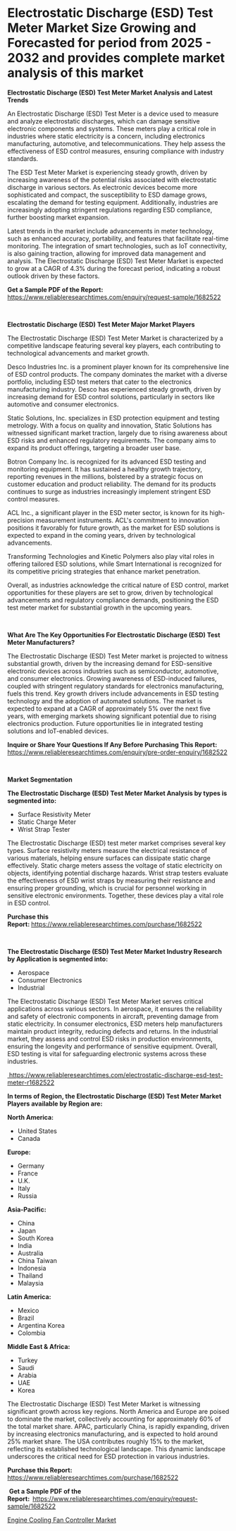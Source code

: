 <p><h1>Electrostatic Discharge (ESD) Test Meter Market Size Growing and Forecasted for period from 2025 - 2032 and provides complete market analysis of this market</h1></p><p><strong>Electrostatic Discharge (ESD) Test Meter Market Analysis and Latest Trends</strong></p>
<p><p>An Electrostatic Discharge (ESD) Test Meter is a device used to measure and analyze electrostatic discharges, which can damage sensitive electronic components and systems. These meters play a critical role in industries where static electricity is a concern, including electronics manufacturing, automotive, and telecommunications. They help assess the effectiveness of ESD control measures, ensuring compliance with industry standards.</p><p>The ESD Test Meter Market is experiencing steady growth, driven by increasing awareness of the potential risks associated with electrostatic discharge in various sectors. As electronic devices become more sophisticated and compact, the susceptibility to ESD damage grows, escalating the demand for testing equipment. Additionally, industries are increasingly adopting stringent regulations regarding ESD compliance, further boosting market expansion.</p><p>Latest trends in the market include advancements in meter technology, such as enhanced accuracy, portability, and features that facilitate real-time monitoring. The integration of smart technologies, such as IoT connectivity, is also gaining traction, allowing for improved data management and analysis. The Electrostatic Discharge (ESD) Test Meter Market is expected to grow at a CAGR of 4.3% during the forecast period, indicating a robust outlook driven by these factors.</p></p>
<p><strong>Get a Sample PDF of the Report:&nbsp;</strong> <a href="https://www.reliableresearchtimes.com/enquiry/request-sample/1682522?utm_campaign=3063&utm_medium=2&utm_source=Github&utm_content=ia&utm_term=26032025&utm_id=electrostatic-discharge-esd-test-meter">https://www.reliableresearchtimes.com/enquiry/request-sample/1682522</a></p>
<p>&nbsp;</p>
<p><strong>Electrostatic Discharge (ESD) Test Meter Major Market Players</strong></p>
<p><p>The Electrostatic Discharge (ESD) Test Meter Market is characterized by a competitive landscape featuring several key players, each contributing to technological advancements and market growth. </p><p>Desco Industries Inc. is a prominent player known for its comprehensive line of ESD control products. The company dominates the market with a diverse portfolio, including ESD test meters that cater to the electronics manufacturing industry. Desco has experienced steady growth, driven by increasing demand for ESD control solutions, particularly in sectors like automotive and consumer electronics.</p><p>Static Solutions, Inc. specializes in ESD protection equipment and testing metrology. With a focus on quality and innovation, Static Solutions has witnessed significant market traction, largely due to rising awareness about ESD risks and enhanced regulatory requirements. The company aims to expand its product offerings, targeting a broader user base.</p><p>Botron Company Inc. is recognized for its advanced ESD testing and monitoring equipment. It has sustained a healthy growth trajectory, reporting revenues in the millions, bolstered by a strategic focus on customer education and product reliability. The demand for its products continues to surge as industries increasingly implement stringent ESD control measures.</p><p>ACL Inc., a significant player in the ESD meter sector, is known for its high-precision measurement instruments. ACL's commitment to innovation positions it favorably for future growth, as the market for ESD solutions is expected to expand in the coming years, driven by technological advancements.</p><p>Transforming Technologies and Kinetic Polymers also play vital roles in offering tailored ESD solutions, while Smart International is recognized for its competitive pricing strategies that enhance market penetration.</p><p>Overall, as industries acknowledge the critical nature of ESD control, market opportunities for these players are set to grow, driven by technological advancements and regulatory compliance demands, positioning the ESD test meter market for substantial growth in the upcoming years.</p></p>
<p>&nbsp;</p>
<p><strong>What Are The Key Opportunities For Electrostatic Discharge (ESD) Test Meter Manufacturers?</strong></p>
<p><p>The Electrostatic Discharge (ESD) Test Meter market is projected to witness substantial growth, driven by the increasing demand for ESD-sensitive electronic devices across industries such as semiconductor, automotive, and consumer electronics. Growing awareness of ESD-induced failures, coupled with stringent regulatory standards for electronics manufacturing, fuels this trend. Key growth drivers include advancements in ESD testing technology and the adoption of automated solutions. The market is expected to expand at a CAGR of approximately 5% over the next five years, with emerging markets showing significant potential due to rising electronics production. Future opportunities lie in integrated testing solutions and IoT-enabled devices.</p></p>
<p><strong>Inquire or Share Your Questions If Any Before Purchasing This Report:</strong> <a href="https://www.reliableresearchtimes.com/enquiry/pre-order-enquiry/1682522?utm_campaign=3063&utm_medium=2&utm_source=Github&utm_content=ia&utm_term=26032025&utm_id=electrostatic-discharge-esd-test-meter">https://www.reliableresearchtimes.com/enquiry/pre-order-enquiry/1682522</a></p>
<p>&nbsp;</p>
<p><strong>Market Segmentation</strong></p>
<p><strong>The Electrostatic Discharge (ESD) Test Meter Market Analysis by types is segmented into:</strong></p>
<p><ul><li>Surface Resistivity Meter</li><li>Static Charge Meter</li><li>Wrist Strap Tester</li></ul></p>
<p><p>The Electrostatic Discharge (ESD) test meter market comprises several key types. Surface resistivity meters measure the electrical resistance of various materials, helping ensure surfaces can dissipate static charge effectively. Static charge meters assess the voltage of static electricity on objects, identifying potential discharge hazards. Wrist strap testers evaluate the effectiveness of ESD wrist straps by measuring their resistance and ensuring proper grounding, which is crucial for personnel working in sensitive electronic environments. Together, these devices play a vital role in ESD control.</p></p>
<p><strong>Purchase this Report:&nbsp;</strong><a href="https://www.reliableresearchtimes.com/purchase/1682522?utm_campaign=3063&utm_medium=2&utm_source=Github&utm_content=ia&utm_term=26032025&utm_id=electrostatic-discharge-esd-test-meter">https://www.reliableresearchtimes.com/purchase/1682522</a></p>
<p>&nbsp;</p>
<p><strong>The Electrostatic Discharge (ESD) Test Meter Market Industry Research by Application is segmented into:</strong></p>
<p><ul><li>Aerospace</li><li>Consumer Electronics</li><li>Industrial</li></ul></p>
<p><p>The Electrostatic Discharge (ESD) Test Meter Market serves critical applications across various sectors. In aerospace, it ensures the reliability and safety of electronic components in aircraft, preventing damage from static electricity. In consumer electronics, ESD meters help manufacturers maintain product integrity, reducing defects and returns. In the industrial market, they assess and control ESD risks in production environments, ensuring the longevity and performance of sensitive equipment. Overall, ESD testing is vital for safeguarding electronic systems across these industries.</p></p>
<p><a href="https://www.reliableresearchtimes.com/electrostatic-discharge-esd-test-meter-r1682522?utm_campaign=3063&utm_medium=2&utm_source=Github&utm_content=ia&utm_term=26032025&utm_id=electrostatic-discharge-esd-test-meter">&nbsp;https://www.reliableresearchtimes.com/electrostatic-discharge-esd-test-meter-r1682522</a></p>
<p><strong>In terms of Region, the Electrostatic Discharge (ESD) Test Meter Market Players available by Region are:</strong></p>
<p>
    <p> <strong> North America: </strong>
        <ul>
            <li>United States</li>
            <li>Canada</li>
        </ul>
        </p> 
    <p> <strong> Europe: </strong>
        <ul>
            <li>Germany</li>
            <li>France</li>
            <li>U.K.</li>
            <li>Italy</li>
            <li>Russia</li>
        </ul>
        </p> 
    <p> <strong> Asia-Pacific: </strong>
        <ul>
            <li>China</li>
            <li>Japan</li>
            <li>South Korea</li>
            <li>India</li>
            <li>Australia</li>
            <li>China Taiwan</li>
            <li>Indonesia</li>
            <li>Thailand</li>
            <li>Malaysia</li>
        </ul>
        </p> 
    <p> <strong> Latin America: </strong>
        <ul>
            <li>Mexico</li>
            <li>Brazil</li>
            <li>Argentina Korea</li>
            <li>Colombia</li>
        </ul>
        </p> 
    <p> <strong> Middle East & Africa: </strong>
        <ul>
            <li>Turkey</li>
            <li>Saudi</li>
            <li>Arabia</li>
            <li>UAE</li>
            <li>Korea</li>
        </ul>
    </p>
    </p>
<p><p>The Electrostatic Discharge (ESD) Test Meter Market is witnessing significant growth across key regions. North America and Europe are poised to dominate the market, collectively accounting for approximately 60% of the total market share. APAC, particularly China, is rapidly expanding, driven by increasing electronics manufacturing, and is expected to hold around 25% market share. The USA contributes roughly 15% to the market, reflecting its established technological landscape. This dynamic landscape underscores the critical need for ESD protection in various industries.</p></p>
<p><strong>Purchase this Report: </strong><a href="https://www.reliableresearchtimes.com/purchase/1682522?utm_campaign=3063&utm_medium=2&utm_source=Github&utm_content=ia&utm_term=26032025&utm_id=electrostatic-discharge-esd-test-meter">https://www.reliableresearchtimes.com/purchase/1682522</a></p>
<p>&nbsp;<strong>Get a Sample PDF of the Report:&nbsp;&nbsp;</strong><a href="https://www.reliableresearchtimes.com/enquiry/request-sample/1682522?utm_campaign=3063&utm_medium=2&utm_source=Github&utm_content=ia&utm_term=26032025&utm_id=electrostatic-discharge-esd-test-meter">https://www.reliableresearchtimes.com/enquiry/request-sample/1682522</a></p>
<p><strong></strong></p>
<p><p><a href="https://github.com/jhamygunler/Market-Research-Report-List-1/blob/main/engine-cooling-fan-controller-market.md?utm_campaign=3063&utm_medium=2&utm_source=Github&utm_content=ia&utm_term=26032025&utm_id=electrostatic-discharge-esd-test-meter">Engine Cooling Fan Controller Market</a></p></p>